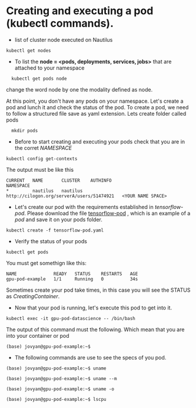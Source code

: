 # Creating and executing a pod (kubectl commands).
* list of cluster node executed on Nautilus
```
kubectl get nodes
```
* To list the **node = <pods, deployments, services, jobs>** that are attached to your namespace 
```
  kubectl get pods node
```
change the word node by one the modality defined as node.

At this point, you don't have any pods on your namespace. Let's create a pod and lunch it and check the status of the pod. 
To create a pod, we need to follow a structured file save as yaml extension. Lets create folder called pods
```
  mkdir pods
```

* Before to start creating and executing your pods check that you are in the corret *NAMESPACE*
```
kubectl config get-contexts
```
The output must be like this
```
CURRENT   NAME       CLUSTER    AUTHINFO                                    NAMESPACE
*         nautilus   nautilus   http://cilogon.org/serverA/users/51474921   <YOUR NAME SPACE>
```

* Let's create our pod with the requirements established in  *tensorflow-pod*. Please download the file [tensorflow-pod](https://github.com/CarlosTheran/NautilusTutorial/blob/main/creating%20executing%20a%20pod/tensorflow-pod.yaml)
, which is an example of a *pod* and save it on your pods folder.

```
kubectl create -f tensorflow-pod.yaml
```

* Verify the status of your pods
```
kubectl get pods
```
You must get somethign like this:
```
NAME              READY   STATUS    RESTARTS   AGE
gpu-pod-example   1/1     Running   0          34s
```

Sometimes create your pod take times, in this case you will see the STATUS as *CreatingContainer*.   
* Now that your pod is running, let's execute this pod to get into it.
```
kubectl exec -it gpu-pod-datascience -- /bin/bash
```
The output of this command must the following. Which mean that you are into your container or pod

```
(base) jovyan@gpu-pod-example:~$
```
* The following commands are use to see the specs of you pod.

```
(base) jovyan@gpu-pod-example:~$ uname
```
```
(base) jovyan@gpu-pod-example:~$ uname --m
```
```
(base) jovyan@gpu-pod-example:~$ uname -o
```
```
(base) jovyan@gpu-pod-example:~$ lscpu
```
